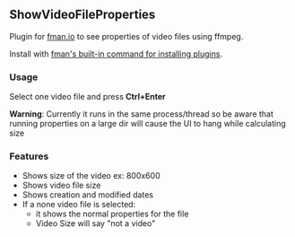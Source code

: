 ## ShowVideoFileProperties

Plugin for [fman.io](https://fman.io) to see properties of video files using ffmpeg.

Install with [fman's built-in command for installing plugins](https://fman.io/docs/installing-plugins).

### Usage

Select one video file and press **Ctrl+Enter**

**Warning**: Currently it runs in the same process/thread so be aware that running properties on a large dir will cause the UI to hang while calculating size

### Features

 - Shows size of the video ex: 800x600
 - Shows video file size
 - Shows creation and modified dates
 - If a none video file is selected:
    - it shows the normal properties for the file
    - Video Size will say "not a video"
